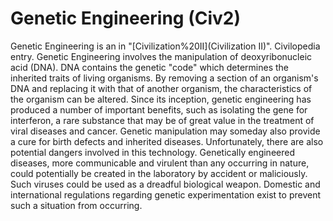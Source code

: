 # Genetic Engineering (Civ2)

 Genetic Engineering is an in "[Civilization%20II](Civilization II)".
Civilopedia entry.
Genetic Engineering involves the manipulation of deoxyribonucleic acid (DNA). DNA contains the genetic "code" which determines the inherited traits of living organisms. By removing a section of an organism's DNA and replacing it with that of another organism, the characteristics of the organism can be altered. Since its inception, genetic engineering has produced a number of important benefits, such as isolating the gene for interferon, a rare substance that may be of great value in the treatment of viral diseases and cancer. Genetic manipulation may someday also provide a cure for birth defects and inherited diseases. Unfortunately, there are also potential dangers involved in this technology. Genetically engineered diseases, more communicable and virulent than any occurring in nature, could potentially be created in the laboratory by accident or maliciously. Such viruses could be used as a dreadful biological weapon. Domestic and international regulations regarding genetic experimentation exist to prevent such a situation from occurring.